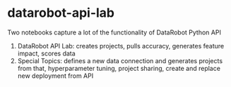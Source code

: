 # datarobot-api-lab
Two notebooks capture a lot of the functionality of DataRobot Python API
1) DataRobot API Lab: creates projects, pulls accuracy, generates feature impact, scores data
2) Special Topics: defines a new data connection and generates projects from that, hyperparameter tuning, project sharing, create and replace new deployment from API

